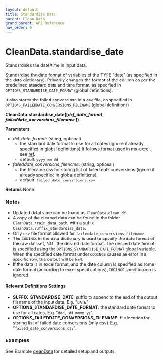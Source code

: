 ```yaml
---
layout: default
title: Standardise Date
parent: Clean Data
grand_parent: API Reference
nav_order: 6
---
```


# CleanData.standardise_date

Standardises the date/time in input data.

Standardise the date format of variables of the TYPE "date" (as specified in the data dictionary). Primarily changes the format of the column as per the predefined standard date and time format, as specified in `OPTIONS_STANDARDISE_DATE_FORMAT` (global definitions).

It also stores the failed conversions in a csv file, as specified in `OPTIONS_FAILEDDATE_CONVERSIONS_FILENAME` (global definitions)

**CleanData.standardise_date([*def_date_format*, *faileddate_conversions_filename* ])**

**Parameters**
- *def_date_format*: (string, optional)
  - the standard date format to use for all dates (ignore if already specified in global definitions) It follows format used in ms-excel, see [ref](https://www.ablebits.com/office-addins-blog/change-date-format-excel/).
  - default: `yyyy-mm-dd`
- *faileddate_conversions_filename*: (string, optional)
  - the filename.csv for storing list of failed date conversions (ignore if already specified in global definitions).
  - default: `failed_date_conversions.csv`

**Returns**
None.

### Notes
*   Updated dataframe can be found as `CleanData.clean_df`.
*   A copy of the cleaned data can be found in the folder `CleanData.train_data_path`, with a suffix `CleanData.suffix_standardise_date`.
*   Only `csv` file format allowed for `faileddate_conversions_filename`.
*   The `CODINGS` in the data dictionary is used to specify the date format of the raw dataset, NOT the desired date format. The desired date format is specified using the `OPTIONS_STANDARDISE_DATE_FORMAT` global variable. When the specified date format under `CODINGS` causes an error in a specific row, the output will be `NaN`.
*   If the data is in excel format, and the date column is specified as some date format (according to excel specifications), `CODINGS` specification is ignored.

#### Relevant Definitions Settings
* **SUFFIX_STANDARDISE_DATE**: suffix to append to the end of the output filename of the input data. E.g. "`DATE`"
* **OPTIONS_STANDARDISE_DATE_FORMAT**: the standard date format to use for all dates. E.g. "`ddd, dd mmmm yy`".
* **OPTIONS_FAILEDDATE_CONVERSIONS_FILENAME**: file location for storing list of failed date conversions (only csv). E.g. "`failed_date_conversions.csv`".

### Examples
See Example [cleanData](../../../gettingStarted/examples/CleanData_StandardiseDates_ConvertCharacters) for detailed setup and outputs.